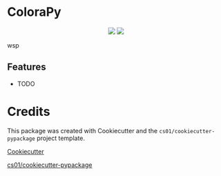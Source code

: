 # ColoraPy
<p align="center">

<a href="https://pypi.python.org/pypi/ColoraPy">
<img src="https://img.shields.io/pypi/v/ColoraPy.svg" /></a>
<a href="https://travis-ci.org/YuxOnTop/ColoraPy"><img src="https://travis-ci.org/YuxOnTop/ColoraPy.svg?branch=master" /></a>
</p>
wsp

## Features
-   TODO

# Credits
This package was created with Cookiecutter and the `cs01/cookiecutter-pypackage` project template.

[Cookiecutter](https://github.com/audreyr/cookiecutter)

[cs01/cookiecutter-pypackage](https://github.com/cs01/cookiecutter-pypackage)

